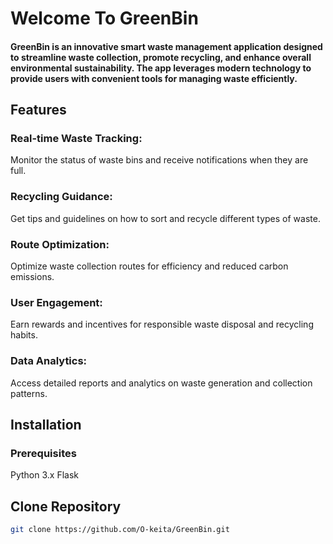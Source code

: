 # Welcome To GreenBin
#### GreenBin is an innovative smart waste management application designed to streamline waste collection, promote recycling, and enhance overall environmental sustainability. The app leverages modern technology to provide users with convenient tools for managing waste efficiently.

## Features
### Real-time Waste Tracking:
Monitor the status of waste bins and receive notifications when they are full.
### Recycling Guidance:
Get tips and guidelines on how to sort and recycle different types of waste.
### Route Optimization:
Optimize waste collection routes for efficiency and reduced carbon emissions.
### User Engagement:
Earn rewards and incentives for responsible waste disposal and recycling habits.
### Data Analytics:
Access detailed reports and analytics on waste generation and collection patterns.

## Installation
### Prerequisites
Python 3.x 
Flask

## Clone Repository
```bash
git clone https://github.com/O-keita/GreenBin.git
```
